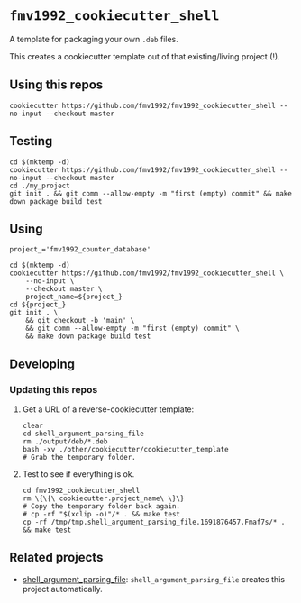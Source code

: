 # `fmv1992_cookiecutter_shell`

A template for packaging your own `.deb` files.

This creates a cookiecutter template out of that existing/living project (!).

## Using this repos

```
cookiecutter https://github.com/fmv1992/fmv1992_cookiecutter_shell --no-input --checkout master
```

## Testing

```
cd $(mktemp -d)
cookiecutter https://github.com/fmv1992/fmv1992_cookiecutter_shell --no-input --checkout master
cd ./my_project
git init . && git comm --allow-empty -m "first (empty) commit" && make down package build test

```

## Using

```
project_='fmv1992_counter_database'

cd $(mktemp -d)
cookiecutter https://github.com/fmv1992/fmv1992_cookiecutter_shell \
    --no-input \
    --checkout master \
    project_name=${project_}
cd ${project_}
git init . \
    && git checkout -b 'main' \
    && git comm --allow-empty -m "first (empty) commit" \
    && make down package build test
```

## Developing

### Updating this repos

1.  Get a URL of a reverse-cookiecutter template:

    ```
    clear
    cd shell_argument_parsing_file
    rm ./output/deb/*.deb
    bash -xv ./other/cookiecutter/cookiecutter_template
    # Grab the temporary folder.
    ```

1.  Test to see if everything is ok.

    ```
    cd fmv1992_cookiecutter_shell
    rm \{\{\ cookiecutter.project_name\ \}\}
    # Copy the temporary folder back again.
    # cp -rf "$(xclip -o)"/* . && make test
    cp -rf /tmp/tmp.shell_argument_parsing_file.1691876457.Fmaf7s/* . && make test
    ```

## Related projects

*   [shell_argument_parsing_file](https://github.com/fmv1992/shell_argument_parsing_file): `shell_argument_parsing_file` creates this project automatically.
